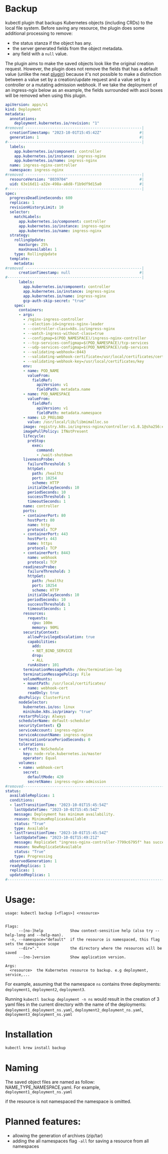 # Backup 

kubectl plugin that backups Kubernetes objects (including CRDs) to the local file system. Before saving any resource, the plugin does some additional processing to remove:
- the status stanza if the object has any.
- the server generated fields from the object metadata.
- any field with a `null` value.

The plugin aims to make the saved objects look like the original creation request. However, the plugin does not remove the fields that has a default value (unlike the neat [plugin](https://github.com/itaysk/kubectl-neat)) because it's not possible to make a distinction between a value set by a creation/update request and a value set by a controller or a mutating admission webhook. If we take the deployment of an ingress-ngix below as an example, the fields surrounded with ascii boxes will be removed when using this plugin.

```yaml
apiVersion: apps/v1
kind: Deployment
metadata:
  annotations:
    deployment.kubernetes.io/revision: "1"
#removed ----------------------------------------------------|
  creationTimestamp: "2023-10-01T15:45:42Z"                 #|
  generation: 1                                             #|
#------------------------------------------------------------|
  labels:
    app.kubernetes.io/component: controller
    app.kubernetes.io/instance: ingress-nginx
    app.kubernetes.io/name: ingress-nginx
  name: ingress-nginx-controller
  namespace: ingress-nginx
#removed ----------------------------------------------------|
  resourceVersion: "8039704"                                #|
  uid: 63e16d11-a32e-498a-a8d8-f1b9df9d15a0                 #|
#------------------------------------------------------------|
spec:
  progressDeadlineSeconds: 600
  replicas: 1
  revisionHistoryLimit: 10
  selector:
    matchLabels:
      app.kubernetes.io/component: controller
      app.kubernetes.io/instance: ingress-nginx
      app.kubernetes.io/name: ingress-nginx
  strategy:
    rollingUpdate:
      maxSurge: 25%
      maxUnavailable: 1
    type: RollingUpdate
  template:
    metadata:
#removed ----------------------------------------------------|
      creationTimestamp: null                               #|
#------------------------------------------------------------|
      labels:
        app.kubernetes.io/component: controller
        app.kubernetes.io/instance: ingress-nginx
        app.kubernetes.io/name: ingress-nginx
        gcp-auth-skip-secret: "true"
    spec:
      containers:
      - args:
        - /nginx-ingress-controller
        - --election-id=ingress-nginx-leader
        - --controller-class=k8s.io/ingress-nginx
        - --watch-ingress-without-class=true
        - --configmap=$(POD_NAMESPACE)/ingress-nginx-controller
        - --tcp-services-configmap=$(POD_NAMESPACE)/tcp-services
        - --udp-services-configmap=$(POD_NAMESPACE)/udp-services
        - --validating-webhook=:8443
        - --validating-webhook-certificate=/usr/local/certificates/cert
        - --validating-webhook-key=/usr/local/certificates/key
        env:
        - name: POD_NAME
          valueFrom:
            fieldRef:
              apiVersion: v1
              fieldPath: metadata.name
        - name: POD_NAMESPACE
          valueFrom:
            fieldRef:
              apiVersion: v1
              fieldPath: metadata.namespace
        - name: LD_PRELOAD
          value: /usr/local/lib/libmimalloc.so
        image: registry.k8s.io/ingress-nginx/controller:v1.8.1@sha256:e5c4824e7375fcf2a393e1c03c293b69759af37a9ca6abdb91b13d78a93da8bd
        imagePullPolicy: IfNotPresent
        lifecycle:
          preStop:
            exec:
              command:
              - /wait-shutdown
        livenessProbe:
          failureThreshold: 5
          httpGet:
            path: /healthz
            port: 10254
            scheme: HTTP
          initialDelaySeconds: 10
          periodSeconds: 10
          successThreshold: 1
          timeoutSeconds: 1
        name: controller
        ports:
        - containerPort: 80
          hostPort: 80
          name: http
          protocol: TCP
        - containerPort: 443
          hostPort: 443
          name: https
          protocol: TCP
        - containerPort: 8443
          name: webhook
          protocol: TCP
        readinessProbe:
          failureThreshold: 3
          httpGet:
            path: /healthz
            port: 10254
            scheme: HTTP
          initialDelaySeconds: 10
          periodSeconds: 10
          successThreshold: 1
          timeoutSeconds: 1
        resources:
          requests:
            cpu: 100m
            memory: 90Mi
        securityContext:
          allowPrivilegeEscalation: true
          capabilities:
            add:
            - NET_BIND_SERVICE
            drop:
            - ALL
          runAsUser: 101
        terminationMessagePath: /dev/termination-log
        terminationMessagePolicy: File
        volumeMounts:
        - mountPath: /usr/local/certificates/
          name: webhook-cert
          readOnly: true
      dnsPolicy: ClusterFirst
      nodeSelector:
        kubernetes.io/os: linux
        minikube.k8s.io/primary: "true"
      restartPolicy: Always
      schedulerName: default-scheduler
      securityContext: {}
      serviceAccount: ingress-nginx
      serviceAccountName: ingress-nginx
      terminationGracePeriodSeconds: 0
      tolerations:
      - effect: NoSchedule
        key: node-role.kubernetes.io/master
        operator: Equal
      volumes:
      - name: webhook-cert
        secret:
          defaultMode: 420
          secretName: ingress-nginx-admission
#removed--------------------------------------------------------------------------------------------------|
status:                                                                                                   #|
  availableReplicas: 1                                                                                    #|
  conditions:                                                                                             #|
  - lastTransitionTime: "2023-10-01T15:45:54Z"                                                            #|
    lastUpdateTime: "2023-10-01T15:45:54Z"                                                                #|
    message: Deployment has minimum availability.                                                         #|
    reason: MinimumReplicasAvailable                                                                      #|
    status: "True"                                                                                        #|
    type: Available                                                                                       #|
  - lastTransitionTime: "2023-10-01T15:45:54Z"                                                            #|
    lastUpdateTime: "2023-10-01T15:49:21Z"                                                                #|
    message: ReplicaSet "ingress-nginx-controller-7799c6795f" has successfully progressed.                #|
    reason: NewReplicaSetAvailable                                                                        #|
    status: "True"                                                                                        #|
    type: Progressing                                                                                     #|
  observedGeneration: 1                                                                                   #|
  readyReplicas: 1                                                                                        #|
  replicas: 1                                                                                             #|
  updatedReplicas: 1                                                                                      #|
#---------------------------------------------------------------------------------------------------------|
```

# Usage:

```
usage: kubectl backup [<flags>] <resource>


Flags:
      --[no-]help            Show context-sensitive help (also try --help-long and --help-man).
  -n, --namespace="default"  if the resource is namespaced, this flag sets the namespace scope
      --dir="."              the directory where the resources will be saved
      --[no-]version         Show application version.

Args:
  <resource>  the Kubernetes resource to backup. e.g deployment, service,...

```

For example, assuming that the namespace `ns` contains three deployments: `deployment1`, `deployment2`, `deployment3`.

Running `kubectl backup deployment -n ns` would result in the creation of 3 yaml files in the current directory with the name of the deployments: `deployment1_deployment_ns.yaml`, `deployment2_deployment_ns.yaml`, `deployment3_deployment_ns.yaml`

# Installation

  ```sh
  kubectl krew install backup
  ```

# Naming

The saved object files are named as follow: NAME_TYPE_NAMESPACE.yaml. For example, `deployment1_deployment_ns.yaml`

if the resource is not namespaced the namespace is omitted. 


# Planned features: 

- allowing the generation of archives (zip/tar)
- adding the all namespaces flag `-all` for saving a resource from all namespaces
